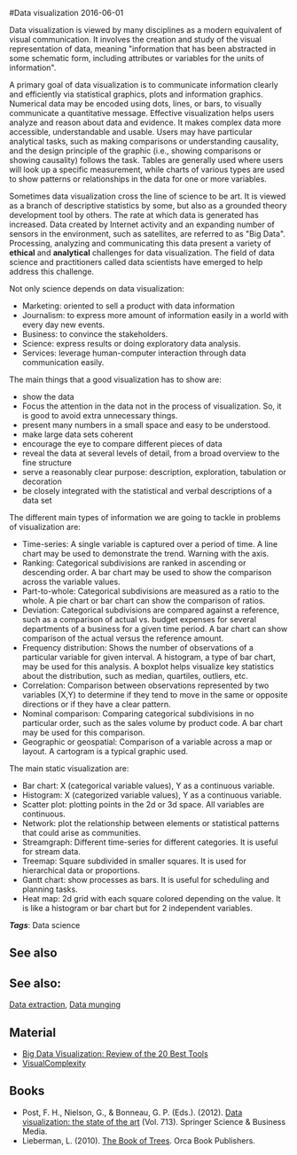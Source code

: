 
#Data visualization
2016-06-01

Data visualization is viewed by many disciplines as a modern equivalent of visual communication. It involves the creation and study of the visual representation of data, meaning "information that has been abstracted in some schematic form, including attributes or variables for the units of information".

A primary goal of data visualization is to communicate information clearly and efficiently via statistical graphics, plots and information graphics. Numerical data may be encoded using dots, lines, or bars, to visually communicate a quantitative message. Effective visualization helps users analyze and reason about data and evidence. It makes complex data more accessible, understandable and usable. Users may have particular analytical tasks, such as making comparisons or understanding causality, and the design principle of the graphic (i.e., showing comparisons or showing causality) follows the task. Tables are generally used where users will look up a specific measurement, while charts of various types are used to show patterns or relationships in the data for one or more variables.

Sometimes data visualization cross the line of science to be art. It is viewed as a branch of descriptive statistics by some, but also as a grounded theory development tool by others. The rate at which data is generated has increased. Data created by Internet activity and an expanding number of sensors in the environment, such as satellites, are referred to as "Big Data". Processing, analyzing and communicating this data present a variety of **ethical** and **analytical** challenges for data visualization. The field of data science and practitioners called data scientists have emerged to help address this challenge.

Not only science depends on data visualization:
* Marketing: oriented to sell a product with data information
* Journalism: to express more amount of information easily in a world with every day new events.
* Business: to convince the stakeholders. 
* Science: express results or doing exploratory data analysis.
* Services: leverage human-computer interaction through data communication easily.

The main things that a good visualization has to show are:
* show the data
* Focus the attention in the data not in the process of visualization. So, it is good to avoid extra unnecessary things.
* present many numbers in a small space and easy to be understood.
* make large data sets coherent
* encourage the eye to compare different pieces of data
* reveal the data at several levels of detail, from a broad overview to the fine structure
* serve a reasonably clear purpose: description, exploration, tabulation or decoration
* be closely integrated with the statistical and verbal descriptions of a data set

The different main types of information we are going to tackle in problems of visualization are:
* Time-series: A single variable is captured over a period of time. A line chart may be used to demonstrate the trend. Warning with the axis.
* Ranking: Categorical subdivisions are ranked in ascending or descending order. A bar chart may be used to show the comparison across the variable values.
* Part-to-whole: Categorical subdivisions are measured as a ratio to the whole. A pie chart or bar chart can show the comparison of ratios.
* Deviation: Categorical subdivisions are compared against a reference, such as a comparison of actual vs. budget expenses for several departments of a business for a given time period. A bar chart can show comparison of the actual versus the reference amount.
* Frequency distribution: Shows the number of observations of a particular variable for given interval. A histogram, a type of bar chart, may be used for this analysis. A boxplot helps visualize key statistics about the distribution, such as median, quartiles, outliers, etc.
* Correlation: Comparison between observations represented by two variables (X,Y) to determine if they tend to move in the same or opposite directions or if they have a clear pattern.
* Nominal comparison: Comparing categorical subdivisions in no particular order, such as the sales volume by product code. A bar chart may be used for this comparison.
* Geographic or geospatial: Comparison of a variable across a map or layout. A cartogram is a typical graphic used.

The main static visualization are:
* Bar chart: X (categorical variable values), Y as a continuous variable.
* Histogram: X (categorized variable values), Y as a continuous variable.
* Scatter plot: plotting points in the 2d or 3d space. All variables are continuous.
* Network: plot the relationship between elements or statistical patterns that could arise as communities.
* Streamgraph: Different time-series for different categories. It is useful for stream data.
* Treemap: Square subdivided in smaller squares. It is used for hierarchical data or proportions.
* Gantt chart: show processes as bars. It is useful for scheduling and planning tasks.
* Heat map: 2d grid with each square colored depending on the value. It is like a histogram or bar chart but for 2 independent variables.

***Tags***: Data science

## See also
## See also:
[Data extraction](/data_extraction), [Data munging](/data_munging)
## Material
* [Big Data Visualization: Review of the 20 Best Tools](http://inspire.blufra.me/big-data-visualization-review-of-the-20-best-tools/)
* [VisualComplexity](http://visualcomplexity.com/)

## Books
* Post, F. H., Nielson, G., & Bonneau, G. P. (Eds.). (2012). [Data visualization: the state of the art](https://www.goodreads.com/book/show/3347251-data-visualization) (Vol. 713). Springer Science & Business Media.
* Lieberman, L. (2010). [The Book of Trees](https://www.goodreads.com/book/show/18269572-the-book-of-trees). Orca Book Publishers.


